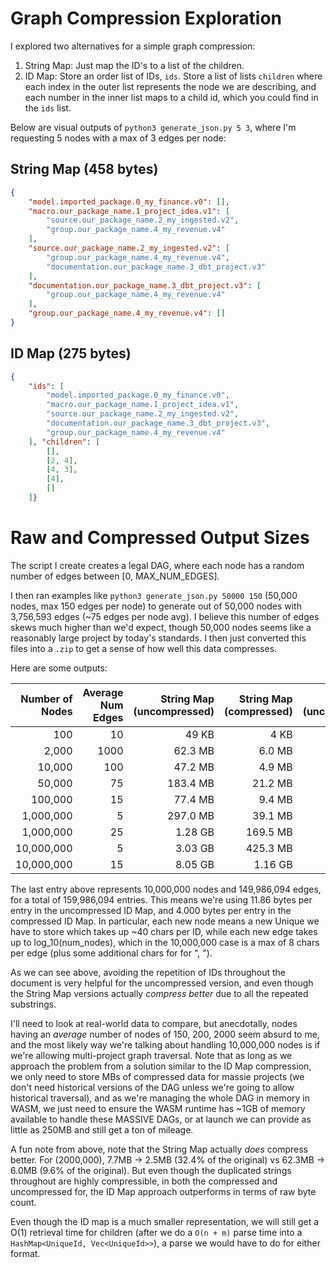# Graph Compression Exploration

I explored two alternatives for a simple graph compression: 

1. String Map: Just map the ID's to a list of the children.
2. ID Map: Store an order list of IDs, `ids`. Store a list of lists `children` where each index in the outer list represents the node we are describing, and each number in the inner list maps to a child id, which you could find in the `ids` list.

Below are visual outputs of `python3 generate_json.py 5 3`, where I'm requesting 5 nodes with a max of 3 edges per node:

## String Map (458 bytes)

```JSON
{
    "model.imported_package.0_my_finance.v0": [],
    "macro.our_package_name.1_project_idea.v1": [
        "source.our_package_name.2_my_ingested.v2",
        "group.our_package_name.4_my_revenue.v4"
    ],
    "source.our_package_name.2_my_ingested.v2": [
        "group.our_package_name.4_my_revenue.v4",
        "documentation.our_package_name.3_dbt_project.v3"
    ],
    "documentation.our_package_name.3_dbt_project.v3": [
        "group.our_package_name.4_my_revenue.v4"
    ],
    "group.our_package_name.4_my_revenue.v4": []
}
```

## ID Map (275 bytes)

```JSON
{
    "ids": [
        "model.imported_package.0_my_finance.v0",
        "macro.our_package_name.1_project_idea.v1",
        "source.our_package_name.2_my_ingested.v2",
        "documentation.our_package_name.3_dbt_project.v3",
        "group.our_package_name.4_my_revenue.v4"
    ], "children": [
        [],
        [2, 4],
        [4, 3],
        [4],
        []
    ]}
```

# Raw and Compressed Output Sizes

The script I create creates a legal DAG, where each node has a random number of edges between [0, MAX_NUM_EDGES].

I then ran examples like `python3 generate_json.py 50000 150` (50,000 nodes, max 150 edges per node) to generate out of 50,000 nodes with 3,756,593 edges (~75 edges per node avg). I believe this number of edges skews much higher than we'd expect, though 50,000 nodes seems like a reasonably large project by today's standards. I then just converted this files into a `.zip` to get a sense of how well this
data compresses.

Here are some outputs:

| Number of Nodes | Average Num Edges | String Map (uncompressed) | String Map (compressed) | ID Map (uncompressed) | ID Map (compressed) |
| --------------: | ----------------: |-------------------------: | ----------------------: | --------------------: | ------------------: |
| 100             | 10                |   49 KB                   |     4 KB                |     9 KB              |     3 KB            |
| 2,000           | 1000              | 62.3 MB                   |   6.0 MB                |   7.7 MB              |   2.5 MB            |
| 10,000          | 100               |  47.2 MB                  |   4.9 MB                |   6.4 MB              |   2.2 MB            |
| 50,000          | 75                | 183.4 MB                  |  21.2 MB                |  28.7 MB              |   9.8 MB            |
| 100,000         | 15                |  77.4 MB                  |   9.4 MB                |  15.5 MB              |   4.6 MB            |
| 1,000,000       | 5                 | 297.0 MB                  |  39.1 MB                |  91.2 MB              |  21.5 MB            |
| 1,000,000       | 25                |  1.28 GB                  | 169.5 MB                | 250.9 MB              |  88.0 MB            |
| 10,000,000      | 5                 |  3.03 GB                  | 425.3 MB                | 972.3 MB              | 242.1 MB            |
| 10,000,000      | 15                |  8.05 GB                  |  1.16 GB                |  1.87 GB              | 640.8 MB            |

The last entry above represents 10,000,000 nodes and 149,986,094 edges, for a total of 159,986,094 entries. This means we're using 11.86 bytes per entry in the uncompressed ID Map, and 4.000 bytes per entry in the compressed ID Map. In particular, each new node means a new Unique we have to store which takes up ~40 chars per ID, while each new edge takes up to log_10(num_nodes), which in the 10,000,000 case is a max of 8 chars per edge (plus some additional chars for for ", ").

As we can see above, avoiding the repetition of IDs throughout the document is very helpful for the uncompressed version, and even though the String Map versions actually _compress better_ due to all the repeated substrings.

I'll need to look at real-world data to compare, but anecdotally, nodes having an _average_ number of nodes of 150, 200, 2000 seem absurd to me, and the most likely way we're talking about handling 10,000,000 nodes is if we're allowing multi-project graph traversal. Note that as long as we approach the problem from a solution similar to the ID Map compression, we only need to store MBs of compressed data for massie projects (we don't need historical versions of the DAG unless we're going to allow historical traversal), and as we're managing the whole DAG in memory in WASM, we just need to ensure the WASM runtime has ~1GB of memory available to handle these MASSIVE DAGs, or at launch we can provide as little as 250MB and still get a ton of mileage.

A fun note from above, note that the String Map actually _does_ compress better. For (2000,000), 7.7MB -> 2.5MB (32.4% of the original) vs 62.3MB -> 6.0MB (9.6% of the original). But even though the duplicated strings throughout are highly compressible, in both the compressed and uncompressed for, the ID Map approach outperforms in terms of raw byte count.

Even though the ID map is a much smaller representation, we will still get a O(1) retrieval time for children (after we do a `O(n + m)` parse time into a `HashMap<UniqueId, Vec<UniqueId>>`), a parse we would have to do for either format.